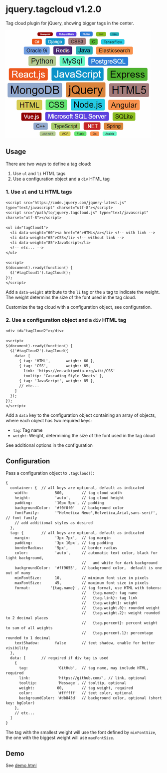 # jquery.tagcloud v1.2.0

Tag cloud plugin for jQuery, showing bigger tags in the center.

![Sample screenshot](tag-cloud-screenshot.png)

## Usage

There are two ways to define a tag cloud:

1. Use `ul` and `li` HTML tags
2. Use a configuration object and a `div` HTML tag

### 1. Use `ul` and `li` HTML tags

```
<script src="https://code.jquery.com/jquery-latest.js" type="text/javascript" charset="utf-8"></script>
<script src="/path/to/jquery.tagcloud.js" type="text/javascript" charset="utf-8"></script>

<ul id="tagCloud1">
  <li data-weight="60"><a href="#">HTML</a></li> <!-- with link -->
  <li data-weight="65">CSS</li> <!-- without link -->
  <li data-weight="85">JavaScript</li>
  <!-- etc... -->
</ul>

<script>
$(document).ready(function() {
  $('#tagCloud1').tagCloud();
});
</script>
```

Add a `data-weight` attribute to the `li` tag or the `a` tag to indicate the weight. The weight determins the size of the font used in the tag cloud.

Customize the tag cloud with a configuration object, see configuration.

### 2. Use a configuration object and a `div` HTML tag

```
<div id="tagCloud2"></div>

<script>
$(document).ready(function() {
  $('#tagCloud2').tagCloud({
    data: [
      { tag: 'HTML',       weight: 60 },
      { tag: 'CSS',        weight: 65,
        link: 'https://en.wikipedia.org/wiki/CSS'
        tooltip: 'Cascading Style Sheets' },
      { tag: 'JavaScript', weight: 85 },
      // etc...
    ]
  });
});
</script>
```

Add a `data` key to the configuration object containing an array of objects, where each object has two required keys:

- `tag`: Tag name
- `weight`: Weight, determining the size of the font used in the tag cloud

See additional options in the configuration

## Configuration

Pass a configuration object to `.tagCloud()`:

```
{
  container: {  // all keys are optional, default as indicated
    width:            500,        // tag cloud width
    height:           'auto',     // tag cloud height
    padding:          '10px 5px', // padding
    backgroundColor:  '#f0f0f0'   // background color
    fontFamily:       '"Helvetica Neue",Helvetica,Arial,sans-serif', // font family
    // add additional styles as desired
  },
  tag: {        // all keys are optional, default as indicated
    margin:           '3px 7px',  // tag margin
    padding:          '3px 10px', // tag padding
    borderRadius:     '5px',      // border radius
    color:            'auto',     // automatic text color, black for light background,
                                  //   and white for dark background
    backgroundColor:  '#ff9655',  // background color,  default is one out of many
    minFontSize:      10,         // minimum font size in pixels
    maxFontSize:      45,         // maximum font size in pixels
    format:         '{tag.name}', // tag format, use HTML with tokens:
                                  //   {tag.name}: tag name
                                  //   {tag.link}: tag link
                                  //   {tag.weight}: weight
                                  //   {tag.weight.0}: rounded weight
                                  //   {tag.weight.2}: weight rounded to 2 decimal places
                                  //   {tag.percent}: percent weight to sum of all weights
                                  //   {tag.percent.1}: percentage rounded to 1 decimal
    textShadow:       false       // text shadow, enable for better visibility
  },
  data: [       // required if div tag is used
    {
      tag:             'GitHub',  // tag name, may include HTML, required
      link:            'https://github.com/', // link, optional
      tooltip:         'Message', // tooltip, optional
      weight:          60,        // tag weight, required
      color:           '#ffffff'  // text color, optional
      backgroundColor: '#db843d'  // background color, optional (short key: bgColor)
    },
    // etc...
  ]
}
```

The tag with the smallest weight will use the font defined by `minFontSize`, the one with the biggest weight will use `maxFontSize`.

## Demo

See [demo.html](https://peterthoeny.github.io/jquery.tagcloud/demo.html)
